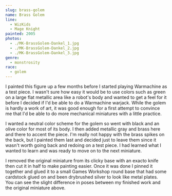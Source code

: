 ```yaml
---
slug: brass-golem
name: Brass Golem
line:
  - WizKids
  - Mage Knight
painted: 2005
photos:
  - ./MK-BrassGolem-Dankel_1.jpg
  - ./MK-BrassGolem-Dankel_2.jpg
  - ./MK-BrassGolem-Dankel_3.jpg
genre:
  - monstrosity
race:
  - golem
---
```


I painted this figure up a few months before I started playing Warmachine as a test piece. I wasn't sure how easy it would be to use colors such as green on a large flat metallic area like a robot's body and wanted to get a feel for it before I decided if I'd be able to do a Warmachine warjack. While the golem is hardly a work of art, it was good enough for a first attempt to convince me that I'd be able to do more mechanical miniatures with a little practice.

I wanted a neutral color scheme for the golem so went with black and an olive color for most of its body. I then added metallic gray and brass here and there to accent the piece. I'm really not happy with the brass spikes on the back, but I painted them last and decided just to leave them since it wasn't worth going back and redoing on a test piece. I had learned what I wanted to learn and was ready to move on to the next miniature.

I removed the original miniature from its clicky base with an exacto knife then cut it in half to make painting easier. Once it was done I pinned it together and glued it to a small Games Workshop round base that had some cardstock glued on and been drybrushed silver to look like metal plates. You can see the slight difference in poses between my finished work and the original miniature above.
